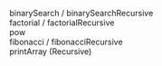 binarySearch / binarySearchRecursive  
factorial / factorialRecursive  
pow  
fibonacci / fibonacciRecursive  
printArray (Recursive)
